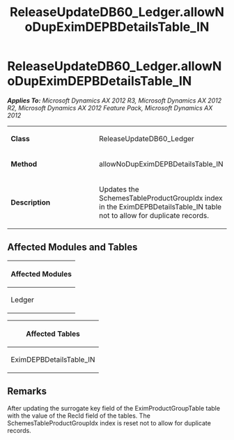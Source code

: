 ﻿---
title: ReleaseUpdateDB60_Ledger.allowNoDupEximDEPBDetailsTable_IN
TOCTitle: ReleaseUpdateDB60_Ledger.allowNoDupEximDEPBDetailsTable_IN
ms:assetid: e3be61b9-64ef-089b-b21f-83f992fe32bb
ms:mtpsurl: https://msdn.microsoft.com/en-us/library/JJ737378(v=AX.60)
ms:contentKeyID: 49711819
ms.date: 05/18/2015
mtps_version: v=AX.60
---

# ReleaseUpdateDB60\_Ledger.allowNoDupEximDEPBDetailsTable\_IN 


_**Applies To:** Microsoft Dynamics AX 2012 R3, Microsoft Dynamics AX 2012 R2, Microsoft Dynamics AX 2012 Feature Pack, Microsoft Dynamics AX 2012_

<table>
<colgroup>
<col style="width: 50%" />
<col style="width: 50%" />
</colgroup>
<tbody>
<tr class="odd">
<td><p><strong>Class</strong></p></td>
<td><p>ReleaseUpdateDB60_Ledger</p></td>
</tr>
<tr class="even">
<td><p><strong>Method</strong></p></td>
<td><p>allowNoDupEximDEPBDetailsTable_IN</p></td>
</tr>
<tr class="odd">
<td><p><strong>Description</strong></p></td>
<td><p>Updates the SchemesTableProductGroupIdx index in the EximDEPBDetailsTable_IN table not to allow for duplicate records.</p></td>
</tr>
</tbody>
</table>


## Affected Modules and Tables

<table>
<colgroup>
<col style="width: 100%" />
</colgroup>
<thead>
<tr class="header">
<th><p>Affected Modules</p></th>
</tr>
</thead>
<tbody>
<tr class="odd">
<td><p>Ledger</p></td>
</tr>
</tbody>
</table>


<table>
<colgroup>
<col style="width: 100%" />
</colgroup>
<thead>
<tr class="header">
<th><p>Affected Tables</p></th>
</tr>
</thead>
<tbody>
<tr class="odd">
<td><p>EximDEPBDetailsTable_IN</p></td>
</tr>
</tbody>
</table>


## Remarks

After updating the surrogate key field of the EximProductGroupTable table with the value of the RecId field of the tables. The SchemesTableProductGroupIdx index is reset not to allow for duplicate records.

  


